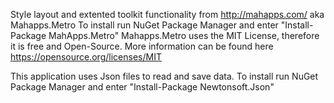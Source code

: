 ﻿Style layout and extented toolkit functionality from http://mahapps.com/ aka Mahapps.Metro
To install run NuGet Package Manager and enter "Install-Package MahApps.Metro"
Mahapps.Metro uses the MIT License, therefore it is free and Open-Source.
More information can be found here https://opensource.org/licenses/MIT

This application uses Json files to read and save data. 
To install run NuGet Package Manager and enter "Install-Package Newtonsoft.Json"